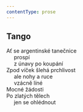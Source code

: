 ```yaml
---
contentType: prose
---
```


## Tango

Ať se argentinské tanečnice  
     prospí  
     z únavy po koupání  
Zpod víček šlehá prchlivost  
     ale nohy a ruce  
     vzácně líné  
Mocné žádosti  
Po zlatých tělech  
     jen se ohlédnout

